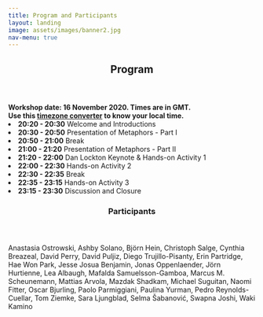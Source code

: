 ```yaml
---
title: Program and Participants
layout: landing
image: assets/images/banner2.jpg
nav-menu: true
---
```


<!-- Main -->
<div id="main" class="alt">

<!-- One -->
<section id="one">
	<div class="inner">
		<header class="major">
			<h1>Program</h1>
		</header>

<!-- Content -->
<div class="row">
	<div class="6u 12u$(small)">
	<b>Workshop date: 16 November 2020. Times are in GMT.<br></b>
	<b> Use this <a href="https://greenwichmeantime.com/time/to/gmt-local/">timezone converter</a> to know your local time.<br></b>
		<li><b>20:20 - 20:30</b>	Welcome and Introductions<br></li>
		<li><b>20:30 - 20:50</b>	Presentation of Metaphors - Part I<br></li>
		<li><b>20:50 - 21:00</b>	Break<br></li>
		<li><b>21:00 - 21:20</b>	Presentation of Metaphors - Part II<br></li>
		<li><b>21:20 - 22:00</b>	Dan Lockton Keynote & Hands-on Activity 1<br></li>
		<li><b>22:00 - 22:30</b>	Hands-on Activity 2<br></li>
		<li><b>22:30 - 22:35</b>	Break<br></li>
		<li><b>22:35 - 23:15</b>	Hands-on Activity 3<br></li>
		<li><b>23:15 - 23:30</b>	Discussion and  Closure<br></li>
	</div>
<!-- One -->
<section id="one">
	<div class="inner">
		<header class="major">
			<h1>Participants</h1>
		</header>

<!-- Content -->
<div class="row">
	<div class="6u 12u$(small)">
	Anastasia Ostrowski, Ashby Solano, Björn Hein, Christoph Salge, Cynthia Breazeal, David Perry, David Puljiz, Diego Trujillo-Pisanty, Erin Partridge, Hae Won Park, Jesse Josua Benjamin, Jonas Oppenlaender, Jörn Hurtienne, Lea Albaugh, Mafalda Samuelsson-Gamboa, Marcus M. Scheunemann, Mattias Arvola, Mazdak Shadkam, Michael Suguitan, Naomi Fitter, Oscar Bjurling, Paolo Parmiggiani, Paulina Yurman, Pedro Reynolds-Cuellar, Tom Ziemke, Sara Ljungblad, Selma Šabanović, Swapna Joshi, Waki Kamino
		<b></b>
				<b></b>
				<b></b>
				<b></b>
				<b></b>
</div>

